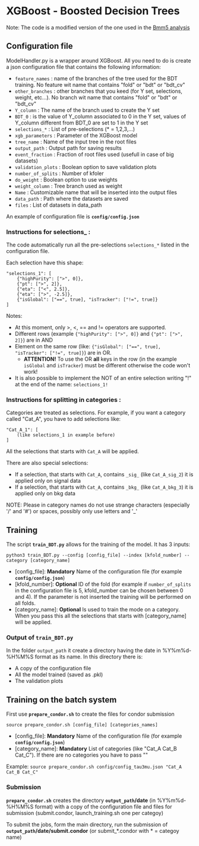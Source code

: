 # XGBoost - Boosted Decision Trees
Note: The code is a modified version of the one used in the [Bmm5 analysis](https://github.com/drkovalskyi/Bmm5/blob/master/MVA/ModelHandler.py)

## Configuration file 
ModelHandler.py is a wrapper around XGBoost. All you need to do is create a json configuration file that contains the following information:
* `feature_names` : name of the branches of the tree used for the BDT training. No feature wit name that contains "fold" or "bdt" or "bdt_cv"
* `other_branches` : other branches that you keed (for Y set, selections, weight, etc...). No branch wit name that contains "fold" or "bdt" or "bdt_cv"
* `Y_column` : The name of the branch used to create the Y set
* `BDT_0` : is the value of Y_column associated to 0 in the Y set, values of Y_column different from BDT_0 are set to 1 in the Y set
* `selections_*` : List of pre-selections (* = 1,2,3,...)
* `xgb_parameters` : Parameter of the XGBoost model
* `tree_name` : Name of the input tree in the root files
* `output_path` : Output path for saving results
* `event_fraction` : Fraction of root files used (usefull in case of big datasets)
* `validation_plots` : Boolean option to save validation plots
* `number_of_splits` : Number of kfoler
* `do_weight` : Boolean option to use weights
* `weight_column` : Tree branch used as weight
* `Name` : Customizable name that will be inserted into the output files
* `data_path` : Path where the datasets are saved
* `files` : List of datasets in data_path

An example of configuration file is **`config/config.json`**

### Instructions for selections_ :
The code automatically run all the pre-selections `selections_*` listed in the configuration file.

Each selection have this shape:
```python=
"selections_1": [
    {"highPurity": [">", 0]},
    {"pt": [">", 2]},
    {"eta": ["<", 2.5]},
    {"eta": [">", -2.5]},
    {"isGlobal": ["==", true], "isTracker": ["!=", true]}
]
```
Notes: 
* At this moment, only >, <, == and != operators are supported. 
* Different rows (example `{"highPurity": [">", 0]}` and `{"pt": [">", 2]}`) are in AND
* Element on the same row (like: `{"isGlobal": ["==", true], "isTracker": ["!=", true]}`) are in OR.
    * **ATTENTION!** To use the OR **all** keys in the row (in the example `isGlobal` and `isTracker`) must be different otherwise the code won't work!
* It is also possible to implement the NOT of an entire selection writing "!" at the end of the name: `selections_1!`

### Instructions for splitting in categories :
Categories are treated as selections. For example, if you want a category called "Cat_A", you have to add selections like:
```python=
"Cat_A_1": [
    (like selections_1 in example before)
]
```
All the selections that starts with `Cat_A` will be applied.

There are also special selections: 
* If a selection, that starts with `Cat_A`, contains `_sig_` (like `Cat_A_sig_2`) it is applied only on signal data
* If a selection, that starts with `Cat_A`, contains `_bkg_` (like `Cat_A_bkg_3`) it is applied only on bkg data

NOTE: Please in category names do not use strange characters (especially '/' and '#') or spaces, possibly only use letters and '_'

## Training
The script **`train_BDT.py`** allows for the training of the model. It has 3 inputs:

`python3 train_BDT.py --config [config_file] --index [kfold_number] --category [category_name]`

* [config_file]: **Mandatory**  Name of the configuration file (for example **`config/config.json`**)
* [kfold_number]: **Optional**  ID of the fold (for example if `number_of_splits` in the configuration file is 5, kfold_number can be chosen between 0 and 4). If the parameter is not inserted the training will be performed on all folds.
* [category_name]: **Optional** Is used to train the mode on a category. When you pass this all the selections that starts with [category_name] will be applied.

### Output of **`train_BDT.py`** 
In the folder `output_path` it create a directory having the date in %Y%m%d-%H%M%S format as its name. In this directory there is: 
* A copy of the configuration file
* All the model trained (saved as .pkl)
* The validation plots

## Training on the batch system 
First use **`prepare_condor.sh`** to create the files for condor submission
```
source prepare_condor.sh [config_file] [categories_names]
```
* [config_file]: **Mandatory**  Name of the configuration file (for example **`config/config.json`**)
* [category_name]: **Mandatory** List of categories (like "Cat_A Cat_B Cat_C"). If there are no categories you have to pass ""

Example: `source prepare_condor.sh config/config_tau3mu.json "Cat_A Cat_B Cat_C"`

### Submission
**`prepare_condor.sh`** creates the directory **`output_path`/date** (in %Y%m%d-%H%M%S format) with a copy of the configuration file and files for submission (submit.condor, launch_training.sh one per categoy) 

To submit the jobs, form the main directory, run the submission of **`output_path`/date/submit.condor** (or submit_*.condor with * = categoy name)


